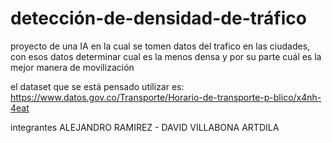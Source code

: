 # detección-de-densidad-de-tráfico
proyecto de una IA en la cual se tomen datos del trafico en las ciudades, con esos datos determinar cual es la menos densa y por su parte cuál es la mejor manera de movilización 
  
  
  el dataset que se está pensado utilizar es: https://www.datos.gov.co/Transporte/Horario-de-transporte-p-blico/x4nh-4eat
  
  integrantes ALEJANDRO RAMIREZ  -  DAVID VILLABONA ARTDILA

